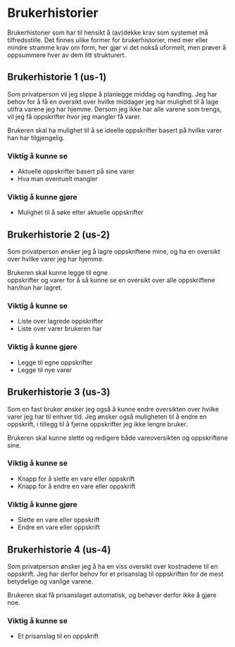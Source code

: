 # Brukerhistorier  

Brukerhistorier som har til hensikt å (av)dekke krav som systemet må tilfredsstille. Det finnes ulike former for brukerhistorier, med mer eller mindre stramme krav om form, 
her gjør vi det nokså uformelt, men prøver å oppsummere hver av dem litt strukturert.

## Brukerhistorie 1 (us-1)   
Som privatperson vil jeg slippe å planlegge middag og handling. Jeg har behov for å få en oversikt over hvilke middager jeg har mulighet til å lage utifra varene jeg har hjemme. 
Dersom jeg ikke har alle varene som trengs, vil jeg få oppskrifter hvor jeg mangler få varer. 

Brukeren skal ha mulighet til å se ideelle oppskrifter basert på hvilke varer han har tilgjengelig.  

### Viktig å kunne se    
- Aktuelle oppskrifter basert på sine varer   
- Hva man eventuelt mangler 

### Viktig å kunne gjøre 
- Mulighet til å søke etter aktuelle oppskrifter

## Brukerhistorie 2 (us-2)   
Som privatperson ønsker jeg å lagre oppskriftene mine, og ha en oversikt over hvilke varer jeg har hjemme.   

Brukeren skal kunne legge til egne   
oppskrifter og varer for å så kunne se en oversikt over alle oppskriftene han/hun har lagret. 

### Viktig å kunne se    
- Liste over lagrede oppskrifter  
- Liste over varer brukeren har

### Viktig å kunne gjøre 
- Legge til egne oppskrifter   
- Legge til nye varer

## Brukerhistorie 3 (us-3)   
Som en fast bruker ønsker jeg også å kunne endre oversikten over hvilke varer jeg har til enhver tid. Jeg ønsker også muligheten til 
å endre en oppskrift, i tillegg til å fjerne oppskrifter jeg ikke lengre bruker. 

Brukeren skal kunne slette og redigere både vareoversikten og oppskriftene sine. 

### Viktig å kunne se
- Knapp for å slette en vare eller oppskrift
- Knapp for å endre en vare eller oppskrift

### Viktig å kunne gjøre
- Slette en vare eller oppskrift
- Endre en vare eller oppskrift

## Brukerhistorie 4 (us-4)   
Som privatperson ønsker jeg å ha en viss oversikt over kostnadene til en oppskrift. Jeg har derfor behov for et prisanslag til oppskriften
for de mest betydelige og vanlige varene. 

Brukeren skal få prisanslaget automatisk, og behøver derfor ikke å gjøre noe. 

### Viktig å kunne se    
- Et prisanslag til en oppskrift
